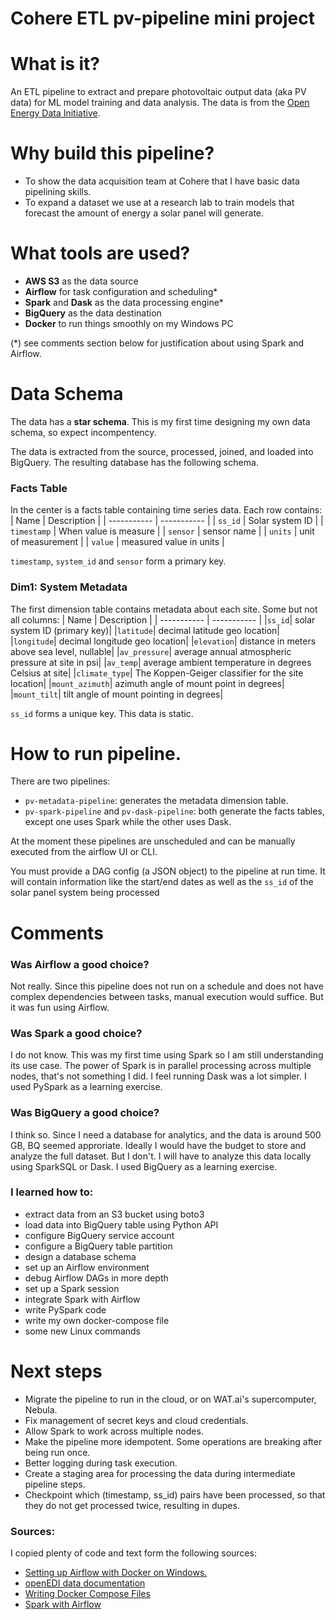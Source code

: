 # Cohere ETL pv-pipeline mini project

# What is it?
An ETL pipeline to extract and prepare photovoltaic output data (aka PV data) for ML model training and data analysis. The data is from the [Open Energy Data Initiative](https://data.openei.org/submissions/4568).

# Why build this pipeline?

- To show the data acquisition team at Cohere that I have basic data pipelining skills.
- To expand a dataset we use at a research lab to train models that forecast the amount of energy a solar panel will generate.

# What tools are used?
- **AWS S3** as the data source
- **Airflow** for task configuration and scheduling*
- **Spark** and **Dask** as the data processing engine*
- **BigQuery** as the data destination
- **Docker** to run things smoothly on my Windows PC

(*) see comments section below for justification about using Spark and Airflow.

# Data Schema
The data has a **star schema**. This is my first time designing my own data schema, so expect incompentency.

The data is extracted from the source, processed, joined, and loaded into BigQuery. The resulting database has the following schema.

### Facts Table
In the center is a facts table containing time series data. Each row contains:
| Name        | Description |
| ----------- | ----------- |
| `ss_id`     | Solar system ID |
| `timestamp` | When value is measure |
| `sensor`    | sensor name |
| `units`     | unit of measurement |
| `value`     | measured value in units |

`timestamp`, `system_id` and `sensor` form a primary key.

### Dim1: System Metadata
The first dimension table contains metadata about each site. Some but not all columns:
| Name        | Description |
| ----------- | ----------- |
|`ss_id`| solar system ID (primary key)|
|`latitude`| decimal latitude geo location|
|`longitude`| decimal longitude geo location|
|`elevation`| distance in meters above sea level, nullable|
|`av_pressure`| average annual atmospheric pressure at site in psi|
|`av_temp`| average ambient temperature in degrees Celsius at site|
|`climate_type`| The Koppen-Geiger classifier for the site location|
|`mount_azimuth`| azimuth angle of mount point in degrees|
|`mount_tilt`| tilt angle of mount pointing in degrees|

`ss_id` forms a unique key. This data is static.

# How to run pipeline.
There are two pipelines:
- `pv-metadata-pipeline`: generates the metadata dimension table.
- `pv-spark-pipeline` and `pv-dask-pipeline`: both generate the facts tables, except one uses Spark while the other uses Dask.

At the moment these pipelines are unscheduled and can be manually executed from the airflow UI or CLI.

You must provide a DAG config (a JSON object) to the pipeline at run time. It will contain information like the start/end dates as well as the `ss_id` of the solar panel system being processed 

# Comments
### Was Airflow a good choice?
Not really. Since this pipeline does not run on a schedule and does not have complex dependencies between tasks, manual execution would suffice. But it was fun using Airflow.

### Was Spark a good choice?
I do not know. This was my first time using Spark so I am still understanding its use case. The power of Spark is in parallel processing across multiple nodes, that's not something I did. I feel running Dask was a lot simpler. I used PySpark as a learning exercise.

### Was BigQuery a good choice?
I think so. Since I need a database for analytics, and the data is around 500 GB, BQ seemed approriate. Ideally I would have the budget to store and analyze the full dataset. But I don't. I will have to analyze this data locally using SparkSQL or Dask. I used BigQuery as a learning exercise.

### I learned how to:
- extract data from an S3 bucket using boto3
- load data into BigQuery table using Python API
- configure BigQuery service account
- configure a BigQuery table partition
- design a database schema
- set up an Airflow environment
- debug Airflow DAGs in more depth
- set up a Spark session
- integrate Spark with Airflow
- write PySpark code
- write my own docker-compose file
- some new Linux commands

# Next steps
- Migrate the pipeline to run in the cloud, or on WAT.ai's supercomputer, Nebula.
- Fix management of secret keys and cloud credentials.
- Allow Spark to work across multiple nodes.
- Make the pipeline more idempotent. Some operations are breaking after being run once.
- Better logging during task execution.
- Create a staging area for processing the data during intermediate pipeline steps.
- Checkpoint which (timestamp, ss_id) pairs have been processed, so that they do not get processed twice, resulting in dupes.

### Sources:
I copied plenty of code and text form the following sources:
- [Setting up Airflow with Docker on Windows.](https://medium.com/@garc1a0scar/how-to-start-with-apache-airflow-in-docker-windows-902674ad1bbe)
- [openEDI data documentation](https://github.com/openEDI/documentation/blob/main/pvdaq.md)
- [Writing Docker Compose Files](https://www.techrepublic.com/article/how-to-build-a-docker-compose-file/)
- [Spark with Airflow](https://github.com/airscholar/SparkingFlow)
